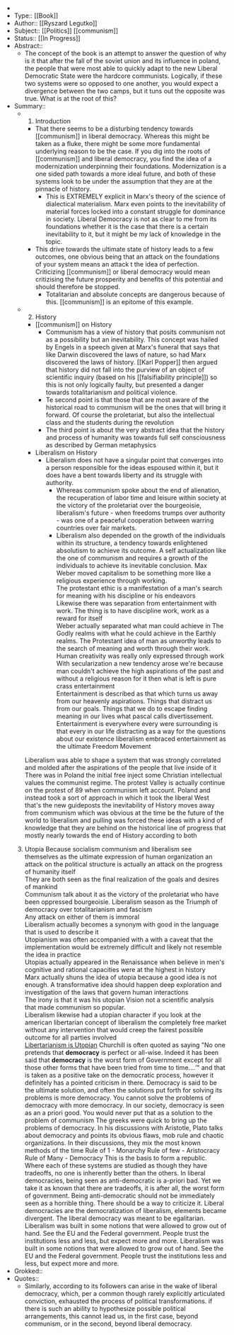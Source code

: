 - 
- Type:: [[Book]]
- Author:: [[Ryszard Legutko]]
- Subject:: [[Politics]] [[communism]] 
- Status:: [[In Progress]]
- Abstract::
    - The concept of the book is an attempt to answer the question of why is it that after the fall of the soviet union and its influence in poland, the people that were most able to quickly adapt to the new Liberal Democratic State were the hardcore communists. Logically, if these two systems were so opposed to one another, you would expect a divergence between the two camps, but it tuns out the opposite was true. What is at the root of this?
- Summary::
    - 1. Introduction
        - That there seems to be a disturbing tendency towards [[communism]] in liberal democracy. Whereas this might be taken as a fluke, there might be some more fundamental underlying reason to be the case. If you dig into the roots of [[communism]] and liberal democracy, you find the idea of a modernization underpinning their foundations. Modernization is a one sided path towards a more ideal future, and both of these systems look to be under the assumption that they are at the pinnacle of history.
            - This is EXTREMELY explicit in Marx's theory of the science of dialectical materialism. Marx even points to the inevitability of material forces locked into a constant struggle for dominance in society. Liberal Democracy is not as clear to me from its foundations whether it is the case that there is a certain inevitability to it, but it might be my lack of knowledge in the topic.
        - This drive towards the ultimate state of history leads to a few outcomes, one obvious being that an attack on the foundations of your system means an attack t the idea of perfection. Criticizing [[communism]] or liberal democracy would mean critizising the future prosperity and benefits of this potential and should therefore be stopped. 
            - Totalitarian and absolute concepts are dangerous because of this. [[communism]] is an epitome of this example.
    - 2. History
        - [[communism]] on History
            - Communism has a view of history that posits communism not as a possibility but an inevitability. This concept was hailed by Engels in a speech given at Marx's funeral that says that like Darwin discovered the laws of nature, so had Marx discovered the laws of history. [[Karl Popper]] then argued that history did not fall into the purview of an object of scientific inquiry (based on his [[falsifiability principle]]) so this is not only logically faulty, but presented a danger towards totalitarianism and political violence.
            - Te second point is that those that are most aware of the historical road to communism will be the ones that will bring it forward. Of course the proletariat, but also the intellectual class and the students during the revolution
            - The third point is about the very abstract idea that the history and process of humanity was towards full self consciousness as described by German metaphysics
        - Liberalism on History
            - Liberalism does not have a singular point that converges into a person responsible for the ideas espoused within it, but it does have a bent towards liberty and its struggle with authority.
                - Whereas communism spoke about the end of alienation, the recuperation of labor time and leisure within society at the victory of the proletariat over the bourgeoisie, liberalism's future - when freedoms trumps over authority - was one of a peaceful cooperation between warring countries over fair markets.
                - Liberalism also depended on the growth of the individuals within its structure, a tendency towards enlightened absolutism to achieve its outcome. A self actualization like the one of communism and requires a growth of the individuals to achieve its inevitable conclusion. 
		Max Weber moved capitalism to be something more like a religious experience through working.  
			The protestant ethic is a manifestation of a man's search for meaning with his discipline or his endeavors  
			Likewise there was separation from entertainment with work. The thing is to have discipline work, work as a reward for itself  
			Weber actually separated what man could achieve in The Godly realms with what he could achieve in the Earthly realms. The Protestant idea of man as unworthy leads to the search of meaning and worth through their work. Human creativity was really only expressed through work  
			With secularization a new tendency arose we're because man couldn't achieve the high aspirations of the past and without a religious reason for it then what is left is pure crass entertainment  
		Entertainment is described as that which turns us away from our heavenly aspirations. Things that distract us from our goals. Things that we do to escape finding meaning in our lives what pascal calls divertissement.  
		Entertainment is everywhere every were surrounding is that every in our life distracting as a way for the questions about our existence liberalism embraced entertainment as the ultimate Freedom Movement  
		  
		Liberalism was able to shape a system that was strongly correlated and molded after the aspirations of the people that live inside of it  
		There was in Poland the initial free inject some Christian intellectual values the communist regime. The protest Valley is actually continue on the protest of 89 when communism left account. Poland and instead took a sort of approach in which it took the liberal West that's the new guideposts the inevitability of History moves away from communism which was obvious at the time be the future of the world to liberalism and pulling was forced these ideas with a kind of knowledge that they are behind on the historical line of progress that mostly nearly towards the end of History according to both  
  3. Utopia
	Because socialism communism and liberalism see themselves as the ultimate expression of human organization an attack on the political structure is actually an attack on the progress of humanity itself  
		They are both seen as the final realization of the goals and desires of mankind  
		Communism talk about it as the victory of the proletariat who have been oppressed bourgeoisie. Liberalism season as the Triumph of democracy over totalitarianism and fascism  
		Any attack on either of them is immoral  
	Liberalism actually becomes a synonym with good in the language that is used to describe it  
	Utopianism was often accompanied with a with a caveat that the implementation would be extremely difficult and likely not resemble the idea in practice  
		Utopias actually appeared in the Renaissance when believe in men's cognitive and rational capacities were at the highest in history  
	Marx actually shuns the idea of utopia because a good idea is not enough. A transformative idea should happen deep exploration and investigation of the laws that govern human interactions  
		The irony is that it was his utopian Vision not a scientific analysis that made communism so popular.  
	Liberalism likewise had a utopian character if you look at the american libertarian concept of liberalism the completely free market without any intervention that would creep the fairest possible outcome for all parties involved  
		[Libertarianism is Utopian](Libertarianism%20is%20Utopian.md)
	Churchill is often quoted as saying 
		"No one pretends that **democracy** is perfect or all-wise. Indeed it has been said that **democracy** is the worst form of Government except for all those other forms that have been tried from time to time.…’" 
		and that is taken as a positive take on the democratic process, however it definitely has a pointed criticism in there. 
		Democracy is said to be the ultimate solution, and often the solutions put forth for solving its problems is more democracy.
			You cannot solve the problems of democracy with more democracy.
				In our society, democracy is seen as an a priori good.
			You would never put that as a solution to the problem of communism
		The greeks were quick to bring up the problems of democracy. In his discussions with Aristotle, Plato talks about democracy and points its obvious flaws, mob rule and chaotic organizations. 
			In their discussions, they mix the most known methods of the time
				Rule of 1 - Monarchy
				Rule of few - Aristocracy
				Rule of Many - Democracy
			This is the basis to form a republic. Where each of these systems are studied as though they have tradeoffs, no one is inherently better than the others.
		In liberal democracies, being seen as anti-democratic is a-priori bad. Yet we take it as known that there are tradeoffs, it is after all, the worst form of government.
			Being anti-democratic should not be immediately seen as a horrible thing. There should be a way to criticize it.
	Liberal democracies are the democratization of liberalism, elements became divergent. 
		The liberal democracy was meant to be egalitarian. Liberalism was built in some notions that were allowed to grow out of hand. 
			See the EU and the Federal government.
				People trust the institutions less and less, but expect more and more.
				Liberalism was built in some notions that were allowed to grow out of hand. 
			See the EU and the Federal government.
				People trust the institutions less and less, but expect more and more.
- Grokked::
- Quotes::
    - Similarly, according to its followers can arise in the wake of liberal democracy, which, per a common though rarely explicitly articulated conviction, exhausted the process of political transformations.  if there is such an ability to hypothesize possible political arrangements, this cannot lead us, in the first case, beyond communism, or in the second, beyond liberal democracy. 
